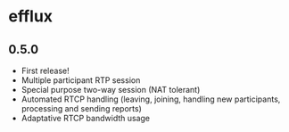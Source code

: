 efflux
======

0.5.0
-----
* First release!
* Multiple participant RTP session
* Special purpose two-way session (NAT tolerant)
* Automated RTCP handling (leaving, joining, handling new participants, processing and sending reports)
* Adaptative RTCP bandwidth usage
